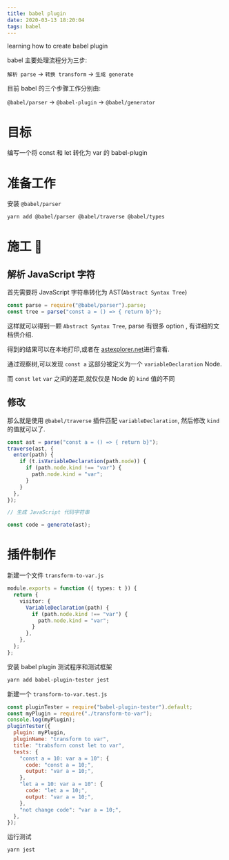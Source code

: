 ```yaml
---
title: babel plugin
date: 2020-03-13 18:20:04
tags: babel
---
```


learning how to create babel plugin

<!-- more -->

babel 主要处理流程分为三步:

`解析 parse` -> `转换 transform` -> `生成 generate`

目前 babel 的三个步骤工作分别由:

`@babel/parser` -> `@babel-plugin` -> `@babel/generator`

# 目标

编写一个将 const 和 let 转化为 var 的 babel-plugin

# 准备工作

安装 `@babel/parser`

```bash
yarn add @babel/parser @babel/traverse @babel/types
```

# 施工 🚧

## 解析 JavaScript 字符

首先需要将 JavaScript 字符串转化为 AST(`Abstract Syntax Tree`)

```js
const parse = require("@babel/parser").parse;
const tree = parse("const a = () => { return b}");
```

这样就可以得到一颗 `Abstract Syntax Tree`, parse 有很多 option , 有详细的文档供介绍.

得到的结果可以在本地打印,或者在 [astexplorer.net](https://astexplorer.net/)进行查看.

通过观察树,可以发现 `const a` 这部分被定义为一个 `variableDeclaration` Node.

而 `const` `let` `var` 之间的差距,就仅仅是 Node 的 `kind` 值的不同

## 修改

那么就是使用 `@babel/traverse` 插件匹配 `variableDeclaration`, 然后修改 `kind` 的值就可以了.

```js
const ast = parse("const a = () => { return b}");
traverse(ast, {
  enter(path) {
    if (t.isVariableDeclaration(path.node)) {
      if (path.node.kind !== "var") {
        path.node.kind = "var";
      }
    }
  },
});

// 生成 JavaScript 代码字符串

const code = generate(ast);
```

# 插件制作

新建一个文件 `transform-to-var.js`

```ts
module.exports = function ({ types: t }) {
  return {
    visitor: {
      VariableDeclaration(path) {
        if (path.node.kind !== "var") {
          path.node.kind = "var";
        }
      },
    },
  };
};
```

安装 babel plugin 测试程序和测试框架

```bash
yarn add babel-plugin-tester jest
```

新建一个 `transform-to-var.test.js`

```js
const pluginTester = require("babel-plugin-tester").default;
const myPlugin = require("./transform-to-var");
console.log(myPlugin);
pluginTester({
  plugin: myPlugin,
  pluginName: "transform to var",
  title: "trabsforn const let to var",
  tests: {
    "const a = 10: var a = 10": {
      code: "const a = 10;",
      output: "var a = 10;",
    },
    "let a = 10: var a = 10": {
      code: "let a = 10;",
      output: "var a = 10;",
    },
    "not change code": "var a = 10;",
  },
});
```

运行测试

```bash
yarn jest
```

